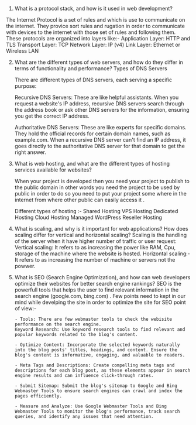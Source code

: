 1. What is a protocol stack, and how is it used in web development?

The Internet Protocol is a set of rules and which is use to communicate on the internet.
They provice sort rules and rugation in order to communicate with devices to the internet with those set of rules and following them.
These protocols are organized into layers like:-
Application Layer: HTTP and TLS
Transport Layer: TCP
Network Layer: IP (v4)
Link Layer: Ethernet or Wireless LAN

2.  What are the different types of web servers, and how do they differ in terms of functionality and performance?
    Types of DNS Servers

    There are different types of DNS servers, each serving a specific purpose:

    Recursive DNS Servers: These are like helpful assistants. When you request a website's IP address, recursive DNS servers search through the address book or ask other DNS servers for the information, ensuring you get the correct IP address.

    Authoritative DNS Servers: These are like experts for specific domains. They hold the official records for certain domain names, such as example.com. When a recursive DNS server can't find an IP address, it goes directly to the authoritative DNS server for that domain to get the right answer.

3.  What is web hosting, and what are the different types of hosting services available for websites?

    When your project is developed then you need your project to publish to the public domain in other words you need the project to be used by public
    in order to do so you need to put your project some where in the internet from where other public can easily access it .

    Different types of hosting :-
    Shared Hosting
    VPS Hosting
    Dedicated Hosting
    Cloud Hosting
    Managed WordPress
    Reseller Hosting

4.  What is scaling, and why is it important for web applications? How does scaling differ for vertical and horizontal scaling?
    Scaling is the handling of the server when it have higher number of traffic or user request:
    Vertical scaling: It refers to as increasing the power like RAM, Cpu, storage of the machine where the website is hosted.
    Horizontal scaling:- It refers to as increasing the number of machine or servers not the powwer.

5.  What is SEO (Search Engine Optimization), and how can web developers optimize their websites for better search engine rankings?
    SEO is the powerfull tools that helps the user to find relevant information in the search engine (google.com, bing.com) .
    Few points need to kept in our mind while develping the site in order to optimize the site for SEO point of view:-

        - Tools: There are few webmaster tools to check the webisite performance on the search engine.
        Keyword Research: Use keyword research tools to find relevant and popular keywords related to the blog's content.

        - Optimize Content: Incorporate the selected keywords naturally into the blog posts' titles, headings, and content. Ensure the blog's content is informative, engaging, and valuable to readers.

        - Meta Tags and Descriptions: Create compelling meta tags and descriptions for each blog post, as these elements appear in search engine results and can influence click-through rates.

        - Submit Sitemap: Submit the blog's sitemap to Google and Bing Webmaster Tools to ensure search engines can crawl and index the pages efficiently.

        - Measure and Analyze: Use Google Webmaster Tools and Bing Webmaster Tools to monitor the blog's performance, track search queries, and identify any issues that need attention.
